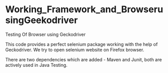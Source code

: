 # Working_Framework_and_BrowserusingGeekodriver
Testing Of Browser using Geckodriver


This code provides a perfect selenium package working with the help of Geckodriver. 
We try to open selenium website on Firefox browser. 

There are two dependencies which are added - Maven and Junit, both are actively used in Java Testing. 
